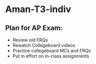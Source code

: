 # Aman-T3-indiv

## Plan for AP Exam:
* Review old FRQs
* Rewatch Collegeboard videos
* Practice collegeboard MCs and FRQs
* Put in effort on in-class assignments


